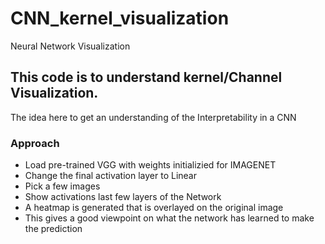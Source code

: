 # CNN_kernel_visualization
Neural Network Visualization


## This code is to understand kernel/Channel Visualization. 

The idea here to get an understanding of the Interpretability in a CNN

### Approach

- Load pre-trained VGG with weights initializied for IMAGENET
- Change the final activation layer to Linear
- Pick a few images
- Show activations last few layers of the Network
- A heatmap is generated that is overlayed on the original image
- This gives a good viewpoint on what the network has learned to make the prediction
